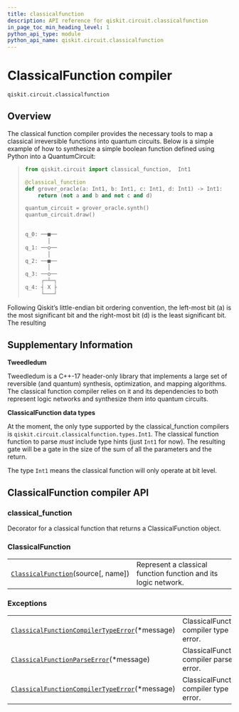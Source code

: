 ```yaml
---
title: classicalfunction
description: API reference for qiskit.circuit.classicalfunction
in_page_toc_min_heading_level: 1
python_api_type: module
python_api_name: qiskit.circuit.classicalfunction
---
```


<span id="module-qiskit.circuit.classicalfunction" />

<span id="qiskit-circuit-classicalfunction" />

<span id="classicalfunction-compiler-qiskit-circuit-classicalfunction" />

# ClassicalFunction compiler

<span id="module-qiskit.circuit.classicalfunction" />

`qiskit.circuit.classicalfunction`

## Overview

The classical function compiler provides the necessary tools to map a classical irreversible functions into quantum circuits. Below is a simple example of how to synthesize a simple boolean function defined using Python into a QuantumCircuit:

> ```python
> from qiskit.circuit import classical_function,  Int1
>
> @classical_function
> def grover_oracle(a: Int1, b: Int1, c: Int1, d: Int1) -> Int1:
>     return (not a and b and not c and d)
>
> quantum_circuit = grover_oracle.synth()
> quantum_circuit.draw()
> ```
>
> ```python
>           
> q_0: ──■──
>        │  
> q_1: ──o──
>        │  
> q_2: ──■──
>        │  
> q_3: ──o──
>      ┌─┴─┐
> q_4: ┤ X ├
>      └───┘
> ```

Following Qiskit’s little-endian bit ordering convention, the left-most bit (a) is the most significant bit and the right-most bit (d) is the least significant bit. The resulting

## Supplementary Information

**Tweedledum**

Tweedledum is a C++-17 header-only library that implements a large set of reversible (and quantum) synthesis, optimization, and mapping algorithms. The classical function compiler relies on it and its dependencies to both represent logic networks and synthesize them into quantum circuits.

**ClassicalFunction data types**

At the moment, the only type supported by the classical\_function compilers is `qiskit.circuit.classicalfunction.types.Int1`. The classical function function to parse *must* include type hints (just `Int1` for now). The resulting gate will be a gate in the size of the sum of all the parameters and the return.

The type `Int1` means the classical function will only operate at bit level.

## ClassicalFunction compiler API

<span id="classical-function" />

### classical\_function

Decorator for a classical function that returns a ClassicalFunction object.

### ClassicalFunction

|                                                                                                                                                 |                                                                |
| ----------------------------------------------------------------------------------------------------------------------------------------------- | -------------------------------------------------------------- |
| [`ClassicalFunction`](qiskit.circuit.classicalfunction.ClassicalFunction "qiskit.circuit.classicalfunction.ClassicalFunction")(source\[, name]) | Represent a classical function function and its logic network. |

### Exceptions

|                                                                                                                                                                                              |                                         |
| -------------------------------------------------------------------------------------------------------------------------------------------------------------------------------------------- | --------------------------------------- |
| [`ClassicalFunctionCompilerTypeError`](qiskit.circuit.classicalfunction.ClassicalFunctionCompilerTypeError "qiskit.circuit.classicalfunction.ClassicalFunctionCompilerTypeError")(\*message) | ClassicalFunction compiler type error.  |
| [`ClassicalFunctionParseError`](qiskit.circuit.classicalfunction.ClassicalFunctionParseError "qiskit.circuit.classicalfunction.ClassicalFunctionParseError")(\*message)                      | ClassicalFunction compiler parse error. |
| [`ClassicalFunctionCompilerTypeError`](qiskit.circuit.classicalfunction.ClassicalFunctionCompilerTypeError "qiskit.circuit.classicalfunction.ClassicalFunctionCompilerTypeError")(\*message) | ClassicalFunction compiler type error.  |

